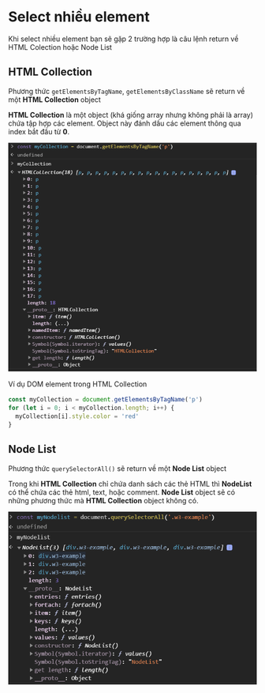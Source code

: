 # Select nhiều element

Khi select nhiều element bạn sẽ gặp 2 trường hợp là câu lệnh return về HTML Colection hoặc Node List

## HTML Collection

Phương thức `getElementsByTagName`, `getElementsByClassName` sẽ return về một **HTML Collection** object

**HTML Collection** là một object (khá giống array nhưng không phải là array) chứa tập hợp các element. Object này đánh dấu các element thông qua index bắt đầu từ **0**.

![HTML Colection](htmlcollection.png)

Ví dụ DOM element trong HTML Collection

```javascript
const myCollection = document.getElementsByTagName('p')
for (let i = 0; i < myCollection.length; i++) {
  myCollection[i].style.color = 'red'
}
```

## Node List

Phương thức `querySelectorAll()` sẽ return về một **Node List** object

Trong khi **HTML Collection** chỉ chứa danh sách các thẻ HTML thì **NodeList** có thể chứa các thẻ html, text, hoặc comment. **Node List** object sẽ có những phương thức mà **HTML Collection** object không có.

![nodelist](nodelist.png)
